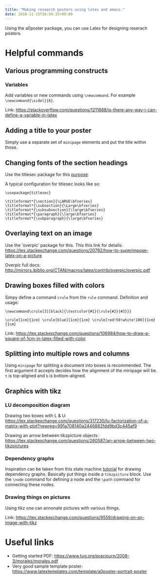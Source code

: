 ```yaml
---
title: "Making research posters using latex and emacs."
date: 2018-11-15T16:54:25+09:00
---
```


Using the a0poster package, you can use Latex for designing reserach posters.

# Helpful commands

## Various programming constructs

### Variables

Add variables or new commands using `\newcommand`. For example `\newcommand{\sidel}{6}`.

Link: https://stackoverflow.com/questions/1211888/is-there-any-way-i-can-define-a-variable-in-latex

## Adding a title to your poster

Simply use a separate set of `minipage` elements and put the title within those.

## Changing fonts of the section headings

Use the titlesec package for this [purpose](https://tex.stackexchange.com/questions/59726/change-size-of-section-subsection-subsubsection-paragraph-and-subparagraph-ti).

A typical configuration for titlesec looks like so:
```
\usepackage{titlesec}

\titleformat*{\section}{\LARGE\bfseries}
\titleformat*{\subsection}{\Large\bfseries}
\titleformat*{\subsubsection}{\large\bfseries}
\titleformat*{\paragraph}{\large\bfseries}
\titleformat*{\subparagraph}{\large\bfseries}
```

## Overlaying text on an image

Use the 'overpic' package for this. This this link for details:
https://tex.stackexchange.com/questions/20792/how-to-superimpose-latex-on-a-picture

Overpic full docs: http://mirrors.ibiblio.org/CTAN/macros/latex/contrib/overpic/overpic.pdf

## Drawing boxes filled with colors

Simpy define a command `crule` from the `rule` command. Definition and usage:
```
\newcommand\crule[3][black]{\textcolor{#1}{\rule{#2}{#3}}}

\crule{1cm}{1cm} \crule[blue]{1cm}{1cm} \crule[red!50!white!100]{1cm}{1cm}
```
Link:
https://tex.stackexchange.com/questions/106984/how-to-draw-a-square-of-1cm-in-latex-filled-with-color

## Splitting into multiple rows and columns

Using `minipage` for splitting a document into boxes is recommended. The first argument it
accepts decides how the alignment of the minipage will be. `t` is top-aligned and `b` is
bottom-aligned.

## Graphics with tikz

### LU decomposition diagram

Drawing two boxes with L & U:
https://tex.stackexchange.com/questions/317230/lu-factorization-of-a-matrix-with-plot?newreg=991a708140a2446882fdd9bd3c445af9

Drawing an arrow between tikzpicture objects:
https://tex.stackexchange.com/questions/260587/an-arrow-between-two-tikzpictures

### Dependency graphs

Inspiration can be taken from this state machine [tutorial](http://www.texample.net/tikz/examples/state-machine/) for drawing dependency graphs.
Basically put things inside a `tikzpicture` block. Use the `\node` command for defining
a node and the `\path` command for connecting these nodes.

### Drawing things on pictures

Using tikz one can annonate pictures with various things.

Link:
https://tex.stackexchange.com/questions/9559/drawing-on-an-image-with-tikz

# Useful links

+ Getting started PDF: https://www.tug.org/pracjourn/2008-3/morales/morales.pdf
+ Very good sample template poster: https://www.latextemplates.com/template/a0poster-portrait-poster
